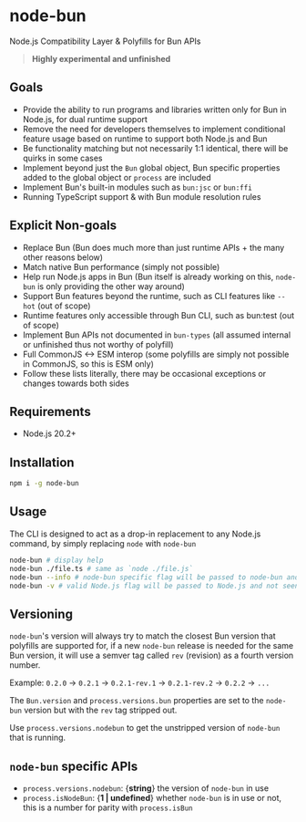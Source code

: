 # node-bun
Node.js Compatibility Layer & Polyfills for Bun APIs

> **Highly experimental and unfinished**

## Goals
- Provide the ability to run programs and libraries written only for Bun in Node.js, for dual runtime support
- Remove the need for developers themselves to implement conditional feature usage based on runtime to support both Node.js and Bun
- Be functionality matching but not necessarily 1:1 identical, there will be quirks in some cases
- Implement beyond just the `Bun` global object, Bun specific properties added to the global object or `process` are included
- Implement Bun's built-in modules such as `bun:jsc` or `bun:ffi`
- Running TypeScript support & with Bun module resolution rules

## Explicit Non-goals
- Replace Bun (Bun does much more than just runtime APIs + the many other reasons below)
- Match native Bun performance (simply not possible)
- Help run Node.js apps in Bun (Bun itself is already working on this, `node-bun` is only providing the other way around)
- Support Bun features beyond the runtime, such as CLI features like `--hot` (out of scope)
- Runtime features only accessible through Bun CLI, such as bun:test (out of scope)
- Implement Bun APIs not documented in `bun-types` (all assumed internal or unfinished thus not worthy of polyfill)
- Full CommonJS <-> ESM interop (some polyfills are simply not possible in CommonJS, so this is ESM only)
- Follow these lists literally, there may be occasional exceptions or changes towards both sides

## Requirements
- Node.js 20.2+

## Installation
```sh
npm i -g node-bun
```

## Usage
The CLI is designed to act as a drop-in replacement to any Node.js command, by simply replacing `node` with `node-bun`
```sh
node-bun # display help
node-bun ./file.ts # same as `node ./file.js`
node-bun --info # node-bun specific flag will be passed to node-bun and not seen by Node.js
node-bun -v # valid Node.js flag will be passed to Node.js and not seen by node-bun
```

## Versioning
`node-bun`'s version will always try to match the closest Bun version that polyfills are supported for, if a new `node-bun` release is needed for the same Bun version, it will use a semver tag called `rev` (revision) as a fourth version number.

Example: `0.2.0` -> `0.2.1` -> `0.2.1-rev.1` -> `0.2.1-rev.2` -> `0.2.2` -> `...`

The `Bun.version` and `process.versions.bun` properties are set to the `node-bun` version but with the `rev` tag stripped out.

Use `process.versions.nodebun` to get the unstripped version of `node-bun` that is running.

## `node-bun` specific APIs

- `process.versions.nodebun`: {**string**} the version of `node-bun` in use
- `process.isNodeBun`: {**1 | undefined**} whether `node-bun` is in use or not, this is a number for parity with `process.isBun`
